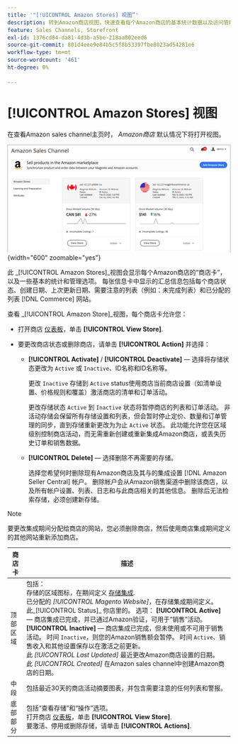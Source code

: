 ```yaml
---
title: '"[!UICONTROL Amazon Stores] 视图”'
description: 转到Amazon商店视图，快速查看每个Amazon商店的基本统计数据以及访问管理选项。
feature: Sales Channels, Storefront
exl-id: 1376cd84-da81-4d3b-a5be-218aa802eed6
source-git-commit: 801d4eee9e84b5c5f8b53397fbe8023ad54281e6
workflow-type: tm+mt
source-wordcount: '461'
ht-degree: 0%

---
```


# [!UICONTROL Amazon Stores] 视图

在查看Amazon sales channel主页时， _Amazon商店_ 默认情况下将打开视图。

![Amazon商店视图](assets/amazon-sales-channel-home-tabs.png){width="600" zoomable="yes"}

此 _[!UICONTROL Amazon Stores]_视图会显示每个Amazon商店的“商店卡”，以及一些基本的统计和管理选项。 每张信息卡中显示的汇总信息包括每个商店状态、创建日期、上次更新日期、需要注意的列表（例如：未完成列表）和已分配的列表 [!DNL Commerce] 网站。

查看 _[!UICONTROL Amazon Store]_视图，每个商店卡允许您：

- 打开商店 [仪表板](./amazon-store-dashboard.md)，单击 **[!UICONTROL View Store]**.

- 要更改商店状态或删除商店，请单击 **[!UICONTROL Action]** 并选择：

   - **[!UICONTROL Activate]** / **[!UICONTROL Deactivate]**  — 选择将存储状态更改为 `Active` 或 `Inactive`、ID名称和ID名称等。

     更改 `Inactive` 存储到 `Active` status使用商店当前商店设置（如清单设置、价格规则和覆盖）激活商店的清单和订单活动。

     更改存储状态 `Active` 到 `Inactive` 状态将暂停商店的列表和订单活动。 非活动存储会保留所有存储设置和列表，但会暂时停止定价、数量和订单管理的同步，直到存储重新更改为为止 `Active` 状态。 此功能允许您在区域级别控制商店活动，而无需重新创建或重新集成Amazon商店，或丢失历史订单和销售数据。

   - **[!UICONTROL Delete]**  — 选择删除不再需要的存储。

     选择您希望何时删除现有Amazon商店及其与的集成设置 [!DNL Amazon Seller Central] 帐户。 删除帐户会从Amazon销售渠道中删除该商店，以及所有帐户设置、列表、日志和与此商店相关的其他信息。 删除后无法检索存储，必须创建新存储。

>[!NOTE]
>要更改集成期间分配给商店的网站，您必须删除商店，然后使用商店集成期间定义的其他网站重新添加商店。

| 商店卡 | 描述 |
|----------------|-----------------------------------------------------------------------------------------------------------------------------------------------------------------------------------------------------------------------------------------------------------------------------------------------------------------------------------------------------------------------------------------------------------------------------------------------------------------------------------------------------------------------------------------------------------------------------------------------------------------------------------------------------------------------------------------------------------------------------------------------------------------------------------------------------------------------|
| 顶部区域 | 包括： <br>存储的区域图标，在期间定义 [存储集成](./store-integration.md).<br> 已分配的 _[!UICONTROL Magento Website]_，在存储集成期间定义。<br>此_[!UICONTROL Status]_ 你店里的。 选项： **[!UICONTROL Active]**  — 商店集成已完成，并已通过Amazon验证，可用于“销售”活动。 **[!UICONTROL Inactive]**  — 商店集成已完成，但未使用或不可用于销售活动。 时间 `Inactive`，则您的Amazon销售额会暂停。 时间 `Active`、销售收入和其他设置保存以在激活之前更新。<br>此 *[!UICONTROL Last Updated]* 最近更改Amazon商店设置的日期。<br>此 *[!UICONTROL Created]* 在Amazon sales channel中创建Amazon商店的日期。 |
| 中段 | 包括最近30天的商店活动摘要图表，并包含需要注意的任何列表和警报。 |
| 底部部分 | 包括“查看存储”和“操作”选项。<br>打开商店 [仪表板](./amazon-store-dashboard.md)，单击 **[!UICONTROL View Store]**.<br>要激活、停用或删除存储，请单击 **[!UICONTROL Actions]**. |
